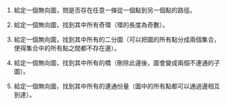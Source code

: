 

1. 給定一個無向圖，問是否存在任意一條從一個點到另一個點的路徑。

2. 給定一個無向圖，找到其中所有奇環（環的長度為奇數）。

3. 給定一個無向圖，找到其中所有的二分圖（可以把圖的所有點分成兩個集合，使得集合中的所有點之間都不存在邊）。

4. 給定一個無向圖，找到其中所有的橋（刪除此邊後，圖會變成兩個不連通的子圖）。

5. 給定一個無向圖，找到其中所有的連通份量（圖中的所有點都可以通過邊相互到達）。